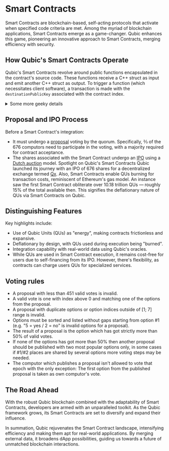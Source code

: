 # Smart Contracts 

Smart Contracts are blockchain-based, self-acting protocols that activate when specified code criteria are met. Among the myriad of blockchain applications, Smart Contracts emerge as a game-changer. Qubic enhances this game, pioneering an innovative approach to Smart Contracts, merging efficiency with security.

## How Qubic's Smart Contracts Operate
Qubic's Smart Contracts revolve around public functions encapsulated in the contract's source code. These functions receive a C++ struct as input and emit another C++ struct as output. To trigger a function (which necessitates client software), a transaction is made with the `destinationPublicKey` associated with the contract index.

<details>
  <summary>Some more geeky details</summary>
  <div>
    <p>
      The `inputType` of the transaction is set to the index of the called function, and `inputSize` is set to `sizeof(inputStruct)`. The `amount` can be non-zero to simultaneously transfer qus when a smart contract function is called, and the amount is deducted from `sourcePublicKey` only if the function is called.
    </p>
    <p>
      Data from the input struct are injected between `inputSize` and the signature. If not enough data are supplied, the remaining portion is filled with zeros. If the data exceed the actual input data, then the input is truncated.
    </p>
  </div>
</details>


## Proposal and IPO Process
Before a Smart Contract's integration:

- It must undergo a [proposal](/learn/proposals) voting by the quorum. Specifically, ⅔ of the 676 computors need to participate in the voting, with a majority required for contract acceptance.
- The shares associated with the Smart Contract undergo an [IPO](/learn/ipo) using a [Dutch auction](/learn/dutch-auction) model.
Spotlight on Qubic's Smart Contracts
Qubic launched its journey with an IPO of 676 shares for a decentralized exchange termed [Qx](/blog/qx_auction). Also, Smart Contracts enable QUs burning for transaction costs, reminiscent of Ethereum's gas model. An instance saw the first Smart Contract obliterate over 10.18 trillion QUs — roughly 15% of the total available then. This signifies the deflationary nature of QUs via Smart Contracts on Qubic.

## Distinguishing Features
Key highlights include:

- Use of Qubic Units (QUs) as "energy", making contracts frictionless and expansive.
- Deflationary by design, with QUs used during execution being "burned".
- Integration capability with real-world data using Qubic's oracles.
- While QUs are used in Smart Contract execution, it remains cost-free for users due to self-financing from its IPO. However, there's flexibility, as contracts can charge users QUs for specialized services.

## Voting rules
- A proposal with less than 451 valid votes is invalid.
- A valid vote is one with index above 0 and matching one of the options from the proposal.
- A proposal with duplicate options or option indices outside of [1; 7] range is invalid.
- Options must be sorted and listed without gaps starting from option #1 (e.g. "5 = yes / 2 = no" is invalid options for a proposal).
- The result of a proposal is the option which has got strictly more than 50% of valid votes.
- If none of the options has got more than 50% then another proposal should be published with two most popular options only, in some cases if #1/#2 places are shared by several options more voting steps may be needed.
- The computor which publishes a proposal isn't allowed to vote that epoch with the only exception: The first option from the published proposal is taken as own computor's vote.

## The Road Ahead
With the robust Qubic blockchain combined with the adaptability of Smart Contracts, developers are armed with an unparalleled toolkit. As the Qubic framework grows, its Smart Contracts are set to diversify and expand their influence.

In summation, Qubic rejuvenates the Smart Contract landscape, intensifying efficiency and making them apt for real-world applications. By merging external data, it broadens dApp possibilities, guiding us towards a future of unmatched blockchain interactions.
